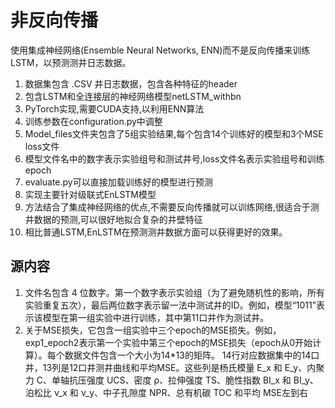 # 非反向传播

使用集成神经网络(Ensemble Neural Networks, ENN)而不是反向传播来训练LSTM，以预测测井日志数据。

1. 数据集包含 .CSV 井日志数据，包含各种特征的header
2. 包含LSTM和全连接层的神经网络模型netLSTM_withbn
3. PyTorch实现,需要CUDA支持,以利用ENN算法
4. 训练参数在configuration.py中调整
5. Model_files文件夹包含了5组实验结果,每个包含14个训练好的模型和3个MSE loss文件
6. 模型文件名中的数字表示实验组号和测试井号,loss文件名表示实验组号和训练epoch
7. evaluate.py可以直接加载训练好的模型进行预测
8. 实现主要针对级联式EnLSTM模型
9. 方法结合了集成神经网络的优点,不需要反向传播就可以训练网络,很适合于测井数据的预测,可以很好地拟合复杂的井壁特征
10. 相比普通LSTM,EnLSTM在预测测井数据方面可以获得更好的效果。

## 源内容

1. 文件名包含 4 位数字。第一个数字表示实验组（为了避免随机性的影响，所有实验重复五次），最后两位数字表示留一法中测试井的ID。例如，模型“1011”表示该模型在第一组实验中进行训练，其中第11口井作为测试井。
2. 关于MSE损失，它包含一组实验中三个epoch的MSE损失。例如，exp1_epoch2表示第一个实验中第三个epoch的MSE损失（epoch从0开始计算）。每个数据文件包含一个大小为14*13的矩阵。 14行对应数据集中的14口井，13列是12口井测井曲线和平均MSE。这些列是杨氏模量 E_x 和 E_y、内聚力 C、单轴抗压强度 UCS、密度 ρ、拉伸强度 TS、脆性指数 BI_x 和 BI_y、泊松比 ν_x 和 ν_y、中子孔隙度 NPR、总有机碳 TOC 和平均 MSE左到右
